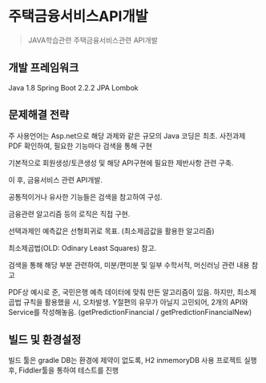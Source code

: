 # 주택금융서비스API개발
> JAVA학습관련 주택금융서비스관련 API개발

## 개발 프레임워크

Java 1.8
Spring Boot 2.2.2
JPA
Lombok

## 문제해결 전략
주 사용언어는 Asp.net으로 해당 과제와 같은 규모의 Java 코딩은 최초.
사전과제 PDF 확인하여, 필요한 기능마다 검색을 통해 구현

기본적으로 회원생성/토큰생성 및 해당 API구현에 필요한 제반사항 관련 구축.

이 후, 금융서비스 관련 API개발.

공통적이거나 유사한 기능들은 검색을 참고하여 구성.

금융관련 알고리즘 등의 로직은 직접 구현.

선택과제인 예측값은 선형회귀로 목표.
(최소제곱값을 활용한 알고리즘)

최소제곱법(OLD: Odinary Least Squares) 참고.

검색을 통해 해당 부분 관련하여, 미분/편미분 및 일부 수학서적, 머신러닝 관련 내용 참고

PDF상 예시로 준, 국민은행 예측 데이터에 맞춰 만든 알고리즘이 있음.
하지만, 최소제곱법 규칙을 활용했을 시, 오차발생.
Y절편의 유무가 아닐지 고민되어, 2개의 API와 Service를 작성해놓음.
(getPredictionFinancial / getPredictionFinancialNew)

## 빌드 및 환경설정

빌드 툴은 gradle
DB는 환경에 제약이 없도록, H2 inmemoryDB 사용
프로젝트 실행 후, Fiddler툴을 통하여 테스트를 진행

